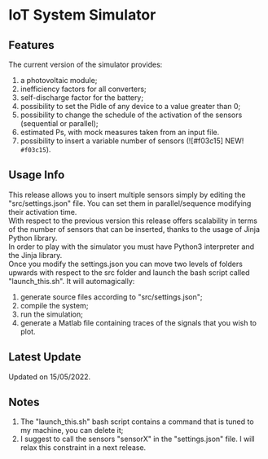 # IoT System Simulator

## Features

The current version of the simulator provides:
 1) a photovoltaic module; <br />
 2) inefficiency factors for all converters; <br />
 3) self-discharge factor for the battery; <br />
 4) possibility to set the Pidle of any device to a value greater than 0; <br />
 5) possibility to change the schedule of the activation of the sensors (sequential or parallel); <br />
 6) estimated Ps, with mock measures taken from an input file. <br />
 7) possibility to insert a variable number of sensors (![#f03c15] NEW! `#f03c15`).

## Usage Info

This release allows you to insert multiple sensors simply by editing the "src/settings.json" file. You can set them in parallel/sequence modifying their activation time. <br />
With respect to the previous version this release offers scalability in terms of the number of sensors that can be inserted, thanks to the usage of Jinja Python library. <br />
In order to play with the simulator you must have Python3 interpreter and the Jinja library. <br />
Once you modify the settings.json you can move two levels of folders upwards with respect to the src folder and launch the bash script called "launch_this.sh". It will automagically:
1) generate source files according to "src/settings.json"; <br />
2) compile the system; <br />
3) run the simulation; <br />
4) generate a Matlab file containing traces of the signals that you wish to plot.
## Latest Update

Updated on 15/05/2022.

## Notes

1) The "launch_this.sh" bash script contains a command that is tuned to my machine, you can delete it; <br />
2) I suggest to call the sensors "sensorX" in the "settings.json" file. I will relax this constraint in a next release. 